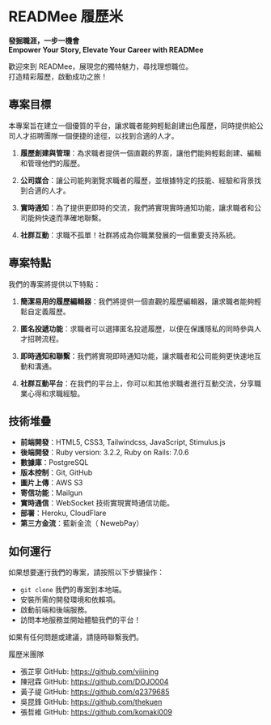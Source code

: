 # READMee 履歷米
**發掘職涯，一步一機會** <br>
**Empower Your Story, Elevate Your Career with READMee**

歡迎來到 READMee，展現您的獨特魅力，尋找理想職位。<br>
打造精彩履歷，啟動成功之旅！

## 專案目標
本專案旨在建立一個優質的平台，讓求職者能夠輕鬆創建出色履歷，同時提供給公司人才招聘團隊一個便捷的途徑，以找到合適的人才。

1. **履歷創建與管理**：為求職者提供一個直觀的界面，讓他們能夠輕鬆創建、編輯和管理他們的履歷。

2. **公司媒合**：讓公司能夠瀏覽求職者的履歷，並根據特定的技能、經驗和背景找到合適的人才。

3. **實時通知**：為了提供更即時的交流，我們將實現實時通知功能，讓求職者和公司能夠快速而準確地聯繫。

4. **社群互動**：求職不孤單！社群將成為你職業發展的一個重要支持系統。

## 專案特點

我們的專案將提供以下特點：

1. **簡潔易用的履歷編輯器**：我們將提供一個直觀的履歷編輯器，讓求職者能夠輕鬆自定義履歷。

2. **匿名投遞功能**：求職者可以選擇匿名投遞履歷，以便在保護隱私的同時參與人才招聘流程。

3. **即時通知和聯繫**：我們將實現即時通知功能，讓求職者和公司能夠更快速地互動和溝通。
  
4. **社群互動平台**：在我們的平台上，你可以和其他求職者進行互動交流，分享職業心得和求職經驗。

## 技術堆疊

- **前端開發**：HTML5, CSS3, Tailwindcss, JavaScript, Stimulus.js 
- **後端開發**：Ruby version: 3.2.2, Ruby on Rails: 7.0.6
- **數據庫**：PostgreSQL
- **版本控制**：Git, GitHub
- **圖片上傳**：AWS S3
- **寄信功能**：Mailgun
- **實時通信**：WebSocket 技術實現實時通信功能。
- **部署**：Heroku, CloudFlare
- **第三方金流**：藍新金流（ NewebPay）

## 如何運行

如果想要運行我們的專案，請按照以下步驟操作：
-  `git clone` 我們的專案到本地端。
- 安裝所需的開發環境和依賴項。
- 啟動前端和後端服務。
- 訪問本地服務並開始體驗我們的平台！

如果有任何問題或建議，請隨時聯繫我們。

履歷米團隊
- 張芷寧 GitHub: https://github.com/viiining
- 陳冠霖 GitHub: https://github.com/DOJO004
- 黃子禔 GitHub: https://github.com/q2379685
- 吳昆鋒 GitHub: https://github.com/thekuen
- 張哲維 GitHub: https://github.com/komaki009